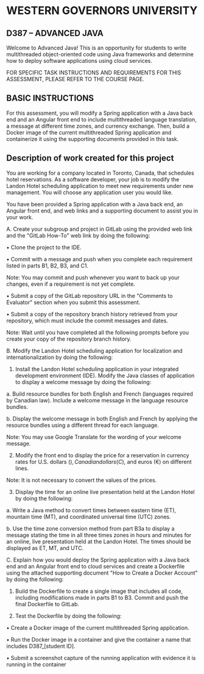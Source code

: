 
# WESTERN GOVERNORS UNIVERSITY 
## D387 – ADVANCED JAVA
Welcome to Advanced Java! This is an opportunity for students to write multithreaded object-oriented code using Java frameworks and determine how to deploy software applications using cloud services.

FOR SPECIFIC TASK INSTRUCTIONS AND REQUIREMENTS FOR THIS ASSESSMENT, PLEASE REFER TO THE COURSE PAGE.
## BASIC INSTRUCTIONS
For this assessment, you will modify a Spring application with a Java back end and an Angular front end to include multithreaded language translation, a message at different time zones, and currency exchange. Then, build a Docker image of the current multithreaded Spring application and containerize it using the supporting documents provided in this task.


## Description of work created for this project 
You are working for a company located in Toronto, Canada, that schedules hotel reservations. As a software developer, your job is to modify the Landon Hotel scheduling application to meet new requirements under new management. You will choose any application user you would like.

You have been provided a Spring application with a Java back end, an Angular front end, and web links and a supporting document to assist you in your work.

A.  Create your subgroup and project in GitLab using the provided web link and the "GitLab How-To" web link by doing the following:

•   Clone the project to the IDE.

•   Commit with a message and push when you complete each requirement listed in parts B1, B2, B3, and C1.


Note: You may commit and push whenever you want to back up your changes, even if a requirement is not yet complete.


•   Submit a copy of the GitLab repository URL in the "Comments to Evaluator" section when you submit this assessment.

•   Submit a copy of the repository branch history retrieved from your repository, which must include the commit messages and dates.

Note: Wait until you have completed all the following prompts before you create your copy of the repository branch history.


B.  Modify the Landon Hotel scheduling application for localization and internationalization by doing the following:

1.   Install the Landon Hotel scheduling application in your integrated development environment (IDE). Modify the Java classes of application to display a welcome message by doing the following:

a.  Build resource bundles for both English and French (languages required by Canadian law). Include a welcome message in the language resource bundles.

b.  Display the welcome message in both English and French by applying the resource bundles using a different thread for each language.


Note: You may use Google Translate for the wording of your welcome message.


2.  Modify the front end to display the price for a reservation in currency rates for U.S. dollars ($), Canadian dollars (C$), and euros (€) on different lines.


Note: It is not necessary to convert the values of the prices.


3.  Display the time for an online live presentation held at the Landon Hotel by doing the following:

a.  Write a Java method to convert times between eastern time (ET), mountain time (MT), and coordinated universal time (UTC) zones.

b.  Use the time zone conversion method from part B3a to display a message stating the time in all three times zones in hours and minutes for an online, live presentation held at the Landon Hotel. The times should be displayed as ET, MT, and UTC.


C.  Explain how you would deploy the Spring application with a Java back end and an Angular front end to cloud services and create a Dockerfile using the attached supporting document "How to Create a Docker Account" by doing the following:

1.  Build the Dockerfile to create a single image that includes all code, including modifications made in parts B1 to B3. Commit and push the final Dockerfile to GitLab.

2.  Test the Dockerfile by doing the following:

•   Create a Docker image of the current multithreaded Spring application.

•   Run the Docker image in a container and give the container a name that includes D387_[student ID].

•   Submit a screenshot capture of the running application with evidence it is running in the container
